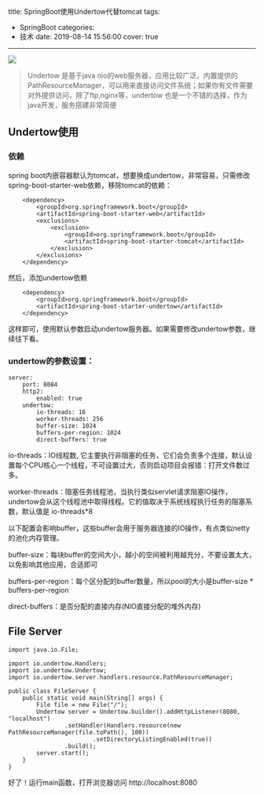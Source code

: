 title: SpringBoot使用Undertow代替tomcat
tags:
  - SpringBoot
categories:
  - 技术
date: 2019-08-14 15:56:00
cover: true

---
![](http://q6pznk9ej.bkt.clouddn.com/img%20%2818%29.jpeg)
<!-- more -->

>Undertow 是基于java nio的web服务器，应用比较广泛，内置提供的PathResourceManager，可以用来直接访问文件系统；如果你有文件需要对外提供访问，除了ftp,nginx等，undertow 也是一个不错的选择，作为java开发，服务搭建非常简便

## Undertow使用
### 依赖
spring boot内嵌容器默认为tomcat，想要换成undertow，非常容易，只需修改spring-boot-starter-web依赖，移除tomcat的依赖：
```
    <dependency>  
        <groupId>org.springframework.boot</groupId>  
        <artifactId>spring-boot-starter-web</artifactId>  
        <exclusions>  
            <exclusion>  
                <groupId>org.springframework.boot</groupId>  
                <artifactId>spring-boot-starter-tomcat</artifactId>  
            </exclusion>  
        </exclusions>  
    </dependency>  
```
然后，添加undertow依赖
```
    <dependency>  
        <groupId>org.springframework.boot</groupId>  
        <artifactId>spring-boot-starter-undertow</artifactId>  
    </dependency>  
```
 这样即可，使用默认参数启动undertow服务器。如果需要修改undertow参数，继续往下看。

### undertow的参数设置：
```
server:  
    port: 8084  
    http2:  
        enabled: true  
    undertow:  
        io-threads: 16  
        worker-threads: 256  
        buffer-size: 1024  
        buffers-per-region: 1024  
        direct-buffers: true 
```
io-threads：IO线程数, 它主要执行非阻塞的任务，它们会负责多个连接，默认设置每个CPU核心一个线程，不可设置过大，否则启动项目会报错：打开文件数过多。

 

worker-threads：阻塞任务线程池，当执行类似servlet请求阻塞IO操作，undertow会从这个线程池中取得线程。它的值取决于系统线程执行任务的阻塞系数，默认值是 io-threads*8

 

以下配置会影响buffer，这些buffer会用于服务器连接的IO操作，有点类似netty的池化内存管理。

buffer-size：每块buffer的空间大小，越小的空间被利用越充分，不要设置太大，以免影响其他应用，合适即可

buffers-per-region：每个区分配的buffer数量，所以pool的大小是buffer-size * buffers-per-region

direct-buffers：是否分配的直接内存(NIO直接分配的堆外内存)

## File Server
```
import java.io.File;

import io.undertow.Handlers;
import io.undertow.Undertow;
import io.undertow.server.handlers.resource.PathResourceManager;

public class FileServer {
    public static void main(String[] args) {
        File file = new File("/");
        Undertow server = Undertow.builder().addHttpListener(8080, "localhost")
                .setHandler(Handlers.resource(new PathResourceManager(file.toPath(), 100))
                        .setDirectoryListingEnabled(true))
                .build();
        server.start();
    }
}
```
好了！运行main函数，打开浏览器访问 http://localhost:8080
